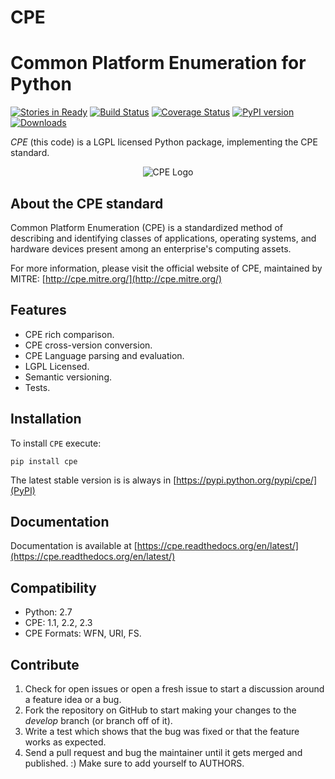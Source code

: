 CPE
===

Common Platform Enumeration for Python
======================================

[![Stories in Ready](https://badge.waffle.io/galindale/cpe.png?label=ready&title=Ready)](https://waffle.io/galindale/cpe)
[![Build Status](https://travis-ci.org/galindale/cpe.png)](https://travis-ci.org/galindale/cpe)
[![Coverage Status](https://coveralls.io/repos/galindale/cpe/badge.png)](https://coveralls.io/r/galindale/cpe)
[![PyPI version](https://badge.fury.io/py/cpe.png)](http://badge.fury.io/py/cpe)
[![Downloads](https://pypip.in/d/cpe/badge.png)](https://crate.io/packages/cpe)

*CPE* (this code) is a LGPL licensed Python package, implementing the
CPE standard.

<p align="center">
  <img src="http://cpe.mitre.org/images/cpe_logo.gif" alt="CPE Logo" />
</p>


About the CPE standard
----------------------

Common Platform Enumeration (CPE) is a standardized method of describing
and identifying classes of applications, operating systems, and hardware
devices present among an enterprise's computing assets.

For more information, please visit the official website of CPE,
maintained by MITRE: [http://cpe.mitre.org/](http://cpe.mitre.org/)


Features
--------

- CPE rich comparison.
- CPE cross-version conversion.
- CPE Language parsing and evaluation.
- LGPL Licensed.
- Semantic versioning.
- Tests.


Installation
------------

To install `CPE` execute:

    pip install cpe

The latest stable version is is always in [https://pypi.python.org/pypi/cpe/](PyPI)


Documentation
-------------

Documentation is available at [https://cpe.readthedocs.org/en/latest/](https://cpe.readthedocs.org/en/latest/)


Compatibility
-------------

- Python: 2.7
- CPE: 1.1, 2.2, 2.3
- CPE Formats: WFN, URI, FS.


Contribute
----------

1. Check for open issues or open a fresh issue to start a discussion
   around a feature idea or a bug.
2. Fork the repository on GitHub to start making your changes to the
   *develop* branch (or branch off of it).
3. Write a test which shows that the bug was fixed or that the feature
   works as expected.
4. Send a pull request and bug the maintainer until it gets merged and
   published. :) Make sure to add yourself to AUTHORS.
